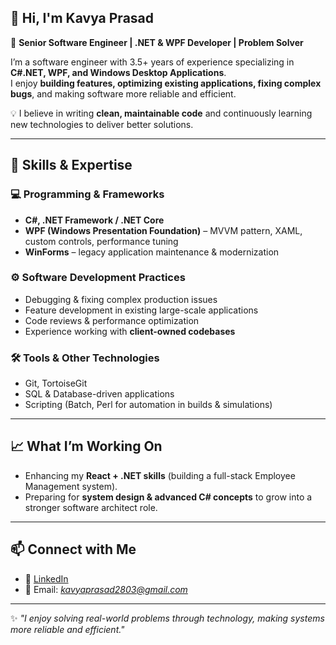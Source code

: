 ## 👋 Hi, I'm Kavya Prasad  

🚀 **Senior Software Engineer | .NET & WPF Developer | Problem Solver**  

I’m a software engineer with 3.5+ years of experience specializing in **C#.NET, WPF, and Windows Desktop Applications**.  
I enjoy **building features, optimizing existing applications, fixing complex bugs**, and making software more reliable and efficient.  

💡 I believe in writing **clean, maintainable code** and continuously learning new technologies to deliver better solutions.  

---

## 🔧 Skills & Expertise  

### 💻 Programming & Frameworks  
- **C#, .NET Framework / .NET Core**  
- **WPF (Windows Presentation Foundation)** – MVVM pattern, XAML, custom controls, performance tuning  
- **WinForms** – legacy application maintenance & modernization  

### ⚙️ Software Development Practices  
- Debugging & fixing complex production issues  
- Feature development in existing large-scale applications  
- Code reviews & performance optimization  
- Experience working with **client-owned codebases**  

### 🛠 Tools & Other Technologies  
- Git, TortoiseGit  
- SQL & Database-driven applications  
- Scripting (Batch, Perl for automation in builds & simulations)  

---

## 📈 What I’m Working On  
- Enhancing my **React + .NET skills** (building a full-stack Employee Management system).  
- Preparing for **system design & advanced C# concepts** to grow into a stronger software architect role.  

---

## 📫 Connect with Me  
- 💼 [LinkedIn](https://www.linkedin.com/in/kavya-prasad-06b5271b9/)  
- 📧 Email: *kavyaprasad2803@gmail.com*  

---

✨ *"I enjoy solving real-world problems through technology, making systems more reliable and efficient."*  

